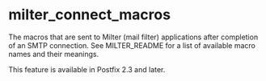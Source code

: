 # milter_connect_macros 

 The macros that are sent to Milter (mail filter) applications
after completion of an SMTP connection. See MILTER_README
for a list of available macro names and their meanings. 

 This feature is available in Postfix 2.3 and later. 


